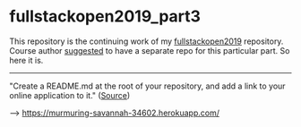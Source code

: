 # fullstackopen2019_part3
This repository is the continuing work of my [fullstackopen2019](https://github.com/imran-pavel/fullstackopen2019) repository. Course author [suggested](https://fullstackopen.com/en/part3/node_js_and_express#exercises) to have a separate repo for this particular part. So here it is.


________________

"Create a README.md at the root of your repository, and add a link to your online application to it." ([Source](https://fullstackopen.com/en/part3/deploying_app_to_internet#exercises))

--> https://murmuring-savannah-34602.herokuapp.com/

